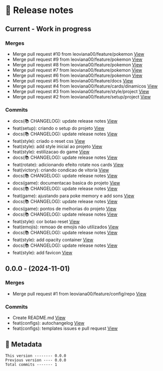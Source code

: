 # 🎁 Release notes

## Current - Work in progress
### Merges
*  Merge pull request #10 from leoviana00/feature/pokemon [View](https://github.com/leoviana00/dio-dp-memory-game-javascript/commits/8c1e97f6d0af3d626b2e8fa899560dbdddbd2a12)
*  Merge pull request #9 from leoviana00/feature/pokemon [View](https://github.com/leoviana00/dio-dp-memory-game-javascript/commits/51340be2c8a7877677dc53e9428dff5269072400)
*  Merge pull request #8 from leoviana00/feature/pokemon [View](https://github.com/leoviana00/dio-dp-memory-game-javascript/commits/4463a8c7fc24917ae0fba9c272415f2e57a9e49a)
*  Merge pull request #7 from leoviana00/feature/pokemon [View](https://github.com/leoviana00/dio-dp-memory-game-javascript/commits/f31b596db2e538fa0773d1ee27cc02ceb06a2509)
*  Merge pull request #6 from leoviana00/feature/pokemon [View](https://github.com/leoviana00/dio-dp-memory-game-javascript/commits/f9e629dbb1e71998018845770f186d105191db20)
*  Merge pull request #5 from leoviana00/feature/docs [View](https://github.com/leoviana00/dio-dp-memory-game-javascript/commits/76a82affa9c19b5794b1cd4dfd9ed48647c59238)
*  Merge pull request #4 from leoviana00/feature/cards/dinamicos [View](https://github.com/leoviana00/dio-dp-memory-game-javascript/commits/08175fb7f792be9639f7e0cadfc7857161553536)
*  Merge pull request #3 from leoviana00/feature/style/project [View](https://github.com/leoviana00/dio-dp-memory-game-javascript/commits/c60d29ccb52247fb8d86cbb49cb2edb2b67d5e4f)
*  Merge pull request #2 from leoviana00/feature/setup/project [View](https://github.com/leoviana00/dio-dp-memory-game-javascript/commits/4a0b1123cd7b64ea7069f3b2bb9757fa225b00c0)
### Commits
*  docs(📚 CHANGELOG): update release notes [View](https://github.com/leoviana00/dio-dp-memory-game-javascript/commits/4c43d77f98e67b9b10bc342cf4255fb321c866cc)
*  feat(setup): criando o setup do projeto [View](https://github.com/leoviana00/dio-dp-memory-game-javascript/commits/6712045199da549786d7987f6a590295d11670d7)
*  docs(📚 CHANGELOG): update release notes [View](https://github.com/leoviana00/dio-dp-memory-game-javascript/commits/a28157ee3c0f00a1c8ccf3b07f96b38cecabd759)
*  feat(style): criado o reset css [View](https://github.com/leoviana00/dio-dp-memory-game-javascript/commits/2930e19b6df74dc875de48d2208182153b770c0e)
*  feat(style): add style inicial ao projeto [View](https://github.com/leoviana00/dio-dp-memory-game-javascript/commits/4926b37af576cb5a9b4e87539ca7328c773aa35a)
*  feat(style): estilizacao do game [View](https://github.com/leoviana00/dio-dp-memory-game-javascript/commits/6c05e4eff6324a4123751333cca9df9193970cc8)
*  docs(📚 CHANGELOG): update release notes [View](https://github.com/leoviana00/dio-dp-memory-game-javascript/commits/883f2b113cee62de96a63b523374a90035ac8238)
*  feat(rotate): adicionando efeito rotate nos cards [View](https://github.com/leoviana00/dio-dp-memory-game-javascript/commits/94dcad87bdbee74479571ced54f90f168df78fc8)
*  feat(victory): criando condicao de vitoria [View](https://github.com/leoviana00/dio-dp-memory-game-javascript/commits/6b41e105dda7b3480c0d6b53ef8f60e8ab09fbe7)
*  docs(📚 CHANGELOG): update release notes [View](https://github.com/leoviana00/dio-dp-memory-game-javascript/commits/d23aca601783a7c8c0be719b8161c833874dc729)
*  docs(game): documentacao basica do projeto [View](https://github.com/leoviana00/dio-dp-memory-game-javascript/commits/b2ea294cfc41253ea543fffd63db5be76ec93829)
*  docs(📚 CHANGELOG): update release notes [View](https://github.com/leoviana00/dio-dp-memory-game-javascript/commits/5bfa17151dd33ba068ca9c6c2b63e7fcaebc1d1b)
*  feat(game): ajustando para poke memory e add sons [View](https://github.com/leoviana00/dio-dp-memory-game-javascript/commits/55454ca0750278985cb9f42bf33ba0f5b6d28318)
*  docs(📚 CHANGELOG): update release notes [View](https://github.com/leoviana00/dio-dp-memory-game-javascript/commits/b9878689f9f6f16ca226ba3b26fcd33f3896fd60)
*  docs(game): pontos de melhorias do projeto [View](https://github.com/leoviana00/dio-dp-memory-game-javascript/commits/53cfdd249049118087a28ac42f29439d260d243f)
*  docs(📚 CHANGELOG): update release notes [View](https://github.com/leoviana00/dio-dp-memory-game-javascript/commits/0a53b7ff7f4a9792bbb29c951745b6a7122e7081)
*  feat(style): cor botao reset [View](https://github.com/leoviana00/dio-dp-memory-game-javascript/commits/2ec6ff57ae9a881185c56b0b7c79764c011e22f7)
*  feat(emojis): remoao de emojis não utilizados [View](https://github.com/leoviana00/dio-dp-memory-game-javascript/commits/3bd18113c50e9beeadae42c48026a9d2740d484c)
*  docs(📚 CHANGELOG): update release notes [View](https://github.com/leoviana00/dio-dp-memory-game-javascript/commits/52b8caf4b2b96c4d6357982e9a0124d467d8a526)
*  feat(style): add opacity container [View](https://github.com/leoviana00/dio-dp-memory-game-javascript/commits/43ce917e27a389ffbfc4a6f42297530ff3a67269)
*  docs(📚 CHANGELOG): update release notes [View](https://github.com/leoviana00/dio-dp-memory-game-javascript/commits/d00d6f0c4e674cfad77f7b96263bd61ba764a588)
*  feat(style): add favicon [View](https://github.com/leoviana00/dio-dp-memory-game-javascript/commits/31beef0e05c0efc633eca9f091cbe5f07456c3ae)



## 0.0.0 - (2024-11-01)
### Merges
*  Merge pull request #1 from leoviana00/feature/config/repo [View](https://github.com/leoviana00/dio-dp-memory-game-javascript/commits/679d8dcc3ad8435d2a67fb3496475596e22ed44f)
### Commits
*  Create README.md [View](https://github.com/leoviana00/dio-dp-memory-game-javascript/commits/0d3411e0b450658862aed20a23d99ddeae18f54f)
*  feat(configs): autochangelog [View](https://github.com/leoviana00/dio-dp-memory-game-javascript/commits/083da3ef158a9acb3d38912f42f7867bb69a9c2c)
*  feat(configs): templates issues e pull request [View](https://github.com/leoviana00/dio-dp-memory-game-javascript/commits/02abe644875f66c58803474df385e3f71d200bf9)
## 📝 Metadata
```
This version -------- 0.0.0
Previous version ---- 0.0.0
Total commits ------- 1
```
